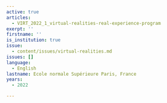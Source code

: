 ```yaml
---
active: true
articles:
  - VIRT_2022_1_virtual-realities-real-experience-program
exerpt: ''
firstname: ''
is_institution: true
issue:
  - content/issues/virtual-realities.md
issues: []
language:
  - English
lastname: Ecole normale Supérieure Paris, France
years:
  - 2022

---
```

